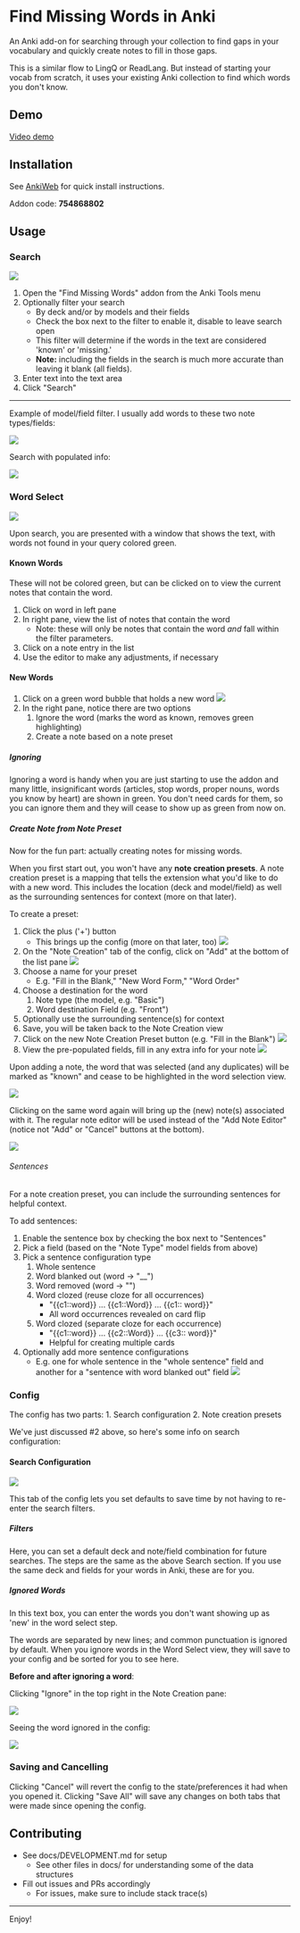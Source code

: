 # Find Missing Words in Anki

An Anki add-on for searching through your collection to find gaps in your vocabulary and quickly create notes to fill in those gaps.

This is a similar flow to LingQ or ReadLang. But instead of starting your vocab from scratch, it uses your existing Anki collection to find which words you don't know.

## Demo

[Video demo](https://raw.githubusercontent.com/ll-in-anki/find-missing-words/master/demo.webm)

## Installation

See [AnkiWeb](https://ankiweb.net/shared/info/754868802) for quick install instructions.

Addon code: **754868802**

## Usage

### Search

![](https://i.imgur.com/dPQW4wc.png)

1. Open the "Find Missing Words" addon from the Anki Tools menu
1. Optionally filter your search
    - By deck and/or by models and their fields
    - Check the box next to the filter to enable it, disable to leave search open
    - This filter will determine if the words in the text are considered 'known' or 'missing.'
    - **Note:** including the fields in the search is much more accurate than leaving it blank (all fields).
1. Enter text into the text area
1. Click "Search"

---

Example of model/field filter. I usually add words to these two note types/fields:

![](https://i.imgur.com/KDPYhLp.png)

Search with populated info:

![](https://i.imgur.com/b4JCuvZ.png)

### Word Select

![](https://i.imgur.com/ThY9QJ2.png)
    
Upon search, you are presented with a window that shows the text, with words not found in your query colored green.

#### Known Words

These will not be colored green, but can be clicked on to view the current notes that contain the word.

1. Click on word in left pane
1. In right pane, view the list of notes that contain the word
    - Note: these will only be notes that contain the word _and_ fall within the filter parameters.
1. Click on a note entry in the list
1. Use the editor to make any adjustments, if necessary

#### New Words

1. Click on a green word bubble that holds a new word
    ![](https://i.imgur.com/8lLGJ02.png)
1. In the right pane, notice there are two options
    1. Ignore the word (marks the word as known, removes green highlighting)
    2. Create a note based on a note preset

##### Ignoring

Ignoring a word is handy when you are just starting to use the addon and many little, insignificant words (articles, stop words, proper nouns, words you know by heart) are shown in green. You don't need cards for them, so you can ignore them and they will cease to show up as green from now on.

##### Create Note from Note Preset

Now for the fun part: actually creating notes for missing words.

When you first start out, you won't have any **note creation presets**. A note creation preset is a mapping that tells the extension what you'd like to do with a new word. This includes the location (deck and model/field) as well as the surrounding sentences for context (more on that later).

To create a preset:

1. Click the plus ('+') button
    - This brings up the config (more on that later, too)
    ![](https://i.imgur.com/LYSk5dT.png)
1. On the "Note Creation" tab of the config, click on "Add" at the bottom of the list pane
    ![](https://i.imgur.com/ipm1Ze2.png)
1. Choose a name for your preset
    - E.g. "Fill in the Blank," "New Word Form," "Word Order"
1. Choose a destination for the word 
    1. Note type (the model, e.g. "Basic")
    2. Word destination Field (e.g. "Front")
1. Optionally use the surrounding sentence(s) for context
1. Save, you will be taken back to the Note Creation view
1. Click on the new Note Creation Preset button (e.g. "Fill in the Blank")
    ![](https://i.imgur.com/vkdiUUq.png)
1. View the pre-populated fields, fill in any extra info for your note
    ![](https://i.imgur.com/XdfBXbv.png)

Upon adding a note, the word that was selected (and any duplicates) will be marked as "known" and cease to be highlighted in the word selection view.

![](https://i.imgur.com/eGgdbVc.png)

Clicking on the same word again will bring up the (new) note(s) associated with it. The regular note editor will be used instead of the "Add Note Editor" (notice not "Add" or "Cancel" buttons at the bottom).

![](https://i.imgur.com/1MUVoiS.png)

###### Sentences

For a note creation preset, you can include the surrounding sentences for helpful context.

To add sentences:

1. Enable the sentence box by checking the box next to "Sentences"
1. Pick a field (based on the "Note Type" model fields from above)
1. Pick a sentence configuration type
    1. Whole sentence
    1. Word blanked out (word -> "__")
    1. Word removed (word -> "")
    1. Word clozed (reuse cloze for all occurrences)
        - "{{c1::word}} ... {{c1::Word}} ... {{c1:: word}}"
        - All word occurrences revealed on card flip
    1. Word clozed (separate cloze for each occurrence)
        - "{{c1::word}} ... {{c2::Word}} ... {{c3:: word}}"
        - Helpful for creating multiple cards
1. Optionally add more sentence configurations
    - E.g. one for whole sentence in the "whole sentence" field and another for a "sentence with word blanked out" field
    ![](https://i.imgur.com/KO8Vpo1.png)

### Config

The config has two parts:
    1. Search configuration
    2. Note creation presets
    
We've just discussed #2 above, so here's some info on search configuration:

#### Search Configuration

![](https://i.imgur.com/6mly1qu.png)

This tab of the config lets you set defaults to save time by not having to re-enter the search filters. 

##### Filters

Here, you can set a default deck and note/field combination for future searches. The steps are the same as the above Search section. If you use the same deck and fields for your words in Anki, these are for you.


##### Ignored Words

In this text box, you can enter the words you don't want showing up as 'new' in the word select step.

The words are separated by new lines; and common punctuation is ignored by default. When you ignore words in the Word Select view, they will save to your config and be sorted for you to see here.

**Before and after ignoring a word**:

Clicking "Ignore" in the top right in the Note Creation pane:

![](https://i.imgur.com/JrmgkZP.png)

Seeing the word ignored in the config:

![](https://i.imgur.com/873jwLL.png)

### Saving and Cancelling

Clicking "Cancel" will revert the config to the state/preferences it had when you opened it.
Clicking "Save All" will save any changes on both tabs that were made since opening the config.

## Contributing

- See docs/DEVELOPMENT.md for setup
    - See other files in docs/ for understanding some of the data structures
- Fill out issues and PRs accordingly
    - For issues, make sure to include stack trace(s)

---

Enjoy!

